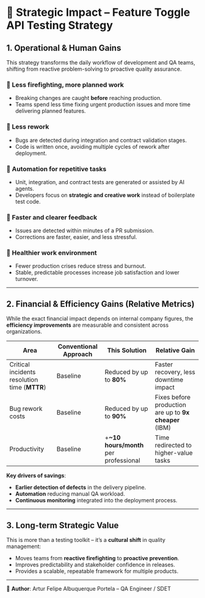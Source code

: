 # 🌟 Strategic Impact – Feature Toggle API Testing Strategy

## 1. Operational & Human Gains

This strategy transforms the daily workflow of development and QA teams, shifting from reactive problem-solving to proactive quality assurance.

### 🔹 Less firefighting, more planned work  
- Breaking changes are caught **before** reaching production.  
- Teams spend less time fixing urgent production issues and more time delivering planned features.

### 🔹 Less rework  
- Bugs are detected during integration and contract validation stages.  
- Code is written once, avoiding multiple cycles of rework after deployment.

### 🔹 Automation for repetitive tasks  
- Unit, integration, and contract tests are generated or assisted by AI agents.  
- Developers focus on **strategic and creative work** instead of boilerplate test code.

### 🔹 Faster and clearer feedback  
- Issues are detected within minutes of a PR submission.  
- Corrections are faster, easier, and less stressful.

### 🔹 Healthier work environment  
- Fewer production crises reduce stress and burnout.  
- Stable, predictable processes increase job satisfaction and lower turnover.

---

## 2. Financial & Efficiency Gains (Relative Metrics)

While the exact financial impact depends on internal company figures, the **efficiency improvements** are measurable and consistent across organizations.

| Area | Conventional Approach | This Solution | Relative Gain |
|------|----------------------|---------------|---------------|
| Critical incidents resolution time (**MTTR**) | Baseline | Reduced by up to **80%** | Faster recovery, less downtime impact |
| Bug rework costs | Baseline | Reduced by up to **90%** | Fixes before production are up to **9x cheaper** (IBM) |
| Productivity | Baseline | +**~10 hours/month** per professional | Time redirected to higher-value tasks |

**Key drivers of savings**:  
- **Earlier detection of defects** in the delivery pipeline.  
- **Automation** reducing manual QA workload.  
- **Continuous monitoring** integrated into the deployment process.

---

## 3. Long-term Strategic Value

This is more than a testing toolkit – it’s a **cultural shift** in quality management:

- Moves teams from **reactive firefighting** to **proactive prevention**.  
- Improves predictability and stakeholder confidence in releases.  
- Provides a scalable, repeatable framework for multiple products.

---

📌 **Author**: Artur Felipe Albuquerque Portela – QA Engineer / SDET
